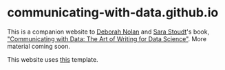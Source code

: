 communicating-with-data.github.io
=====================
This is a companion website to [Deborah Nolan](https://www.stat.berkeley.edu/~nolan/) and [Sara Stoudt](https://sastoudt.github.io/)'s book, ["Communicating with Data: The Art of Writing for Data Science"](https://global.oup.com/academic/product/communicating-with-data-9780198862758?lang=en&cc=gm#). More material coming soon.

This website uses [this](https://github.com/hankquinlan/hankquinlan.github.io) template.  
